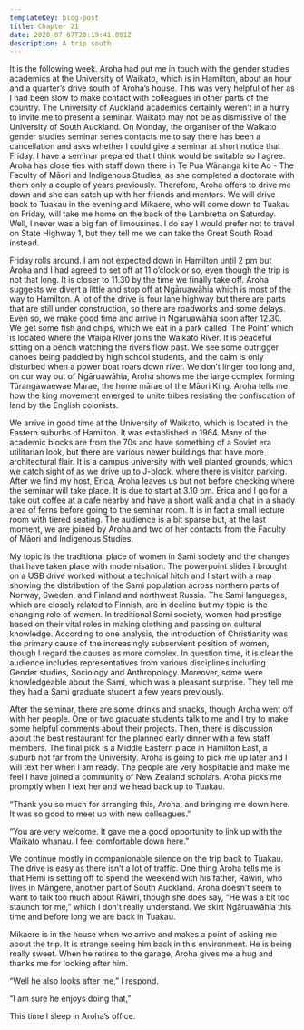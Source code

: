 ```yaml
---
templateKey: blog-post
title: Chapter 21
date: 2020-07-07T20:19:41.091Z
description: A trip south
---
```

It is the following week. Aroha had put me in touch with the gender studies academics at the University of Waikato, which is in Hamilton, about an hour and a quarter’s drive south of Aroha’s house. This was very helpful of her as I had been slow to make contact with colleagues in other parts of the country. The University of Auckland academics certainly weren’t in a hurry to invite me to present a seminar. Waikato may not be as dismissive of the University of South Auckland. On Monday, the organiser of the Waikato gender studies seminar series contacts me to say there has been a cancellation and asks whether I could give a seminar at short notice that Friday. I have a seminar prepared that I think would be suitable so I agree. Aroha has close ties with staff down there in Te Pua Wānanga ki te Ao - The Faculty of Māori and Indigenous Studies, as she completed a doctorate with them only a couple of years previously. Therefore, Aroha offers to drive me down and she can catch up with her friends and mentors. We will drive back to Tuakau in the evening and Mikaere, who will come down to Tuakau on Friday, will take me home on the back of the Lambretta on Saturday. Well, I never was a big fan of limousines. I do say I would prefer not to travel on State Highway 1, but they tell me we can take the Great South Road instead.



Friday rolls around. I am not expected down in Hamilton until 2 pm but Aroha and I had agreed to set off at 11 o’clock or so, even though the trip is not that long. It is closer to 11.30 by the time we finally take off. Aroha suggests we divert a little and stop off at Ngāruawāhia which is most of the way to Hamilton. A lot of the drive is four lane highway but there are parts that are still under construction, so there are roadworks and some delays. Even so, we make good time and arrive in Ngāruawāhia soon after 12.30. We get some fish and chips, which we eat in a park called ‘The Point’ which is located where the Waipa RIver joins the Waikato River. It is peaceful sitting on a bench watching the rivers flow past. We see some outrigger canoes being paddled by high school students, and the calm is only disturbed when a power boat roars down river. We don’t linger too long and, on our way out of Ngāruawāhia, Aroha shows me the large complex forming Tūrangawaewae Marae, the home mārae of the Māori King. Aroha tells me how the king movement emerged to unite tribes resisting the confiscation of land by the English colonists.



We arrive in good time at the University of Waikato, which is located in the Eastern suburbs of Hamilton. It was established in 1964. Many of the academic blocks are from the 70s and have something of a Soviet era utilitarian look, but there are various newer buildings that have more architectural flair. It is a campus university with well planted grounds, which we catch sight of as we drive up to J-block, where there is visitor parking. After we find my host, Erica, Aroha leaves us but not before checking where the seminar will take place. It is due to start at 3.10 pm. Erica and I go for a take out coffee at a cafe nearby and have a short walk and a chat in a shady area of ferns before going to the seminar room. It is in fact a small lecture room with tiered seating. The audience is a bit sparse but, at the last moment, we are joined by Aroha and two of her contacts from the Faculty of Māori and Indigenous Studies.



My topic is the traditional place of women in Sami society and the changes that have taken place with modernisation. The powerpoint slides I brought on a USB drive worked without a technical hitch and I start with a map showing the distribution of the Sami population across northern parts of Norway, Sweden, and Finland and northwest Russia. The Sami languages, which are closely related to Finnish, are in decline but my topic is the changing role of women. In traditional Sami society, women had prestige based on their vital roles in making clothing and passing on cultural knowledge. According to one analysis, the introduction of Christianity was the primary cause of the increasingly subservient position of women, though I regard the causes as more complex. In question time, it is clear the audience includes representatives from various disciplines including Gender studies, Sociology and Anthropology. Moreover, some were knowledgeable about the Sami, which was a pleasant surprise. They tell me they had a Sami graduate student a few years previously.



After the seminar, there are some drinks and snacks, though Aroha went off with her people. One or two graduate students talk to me and I try to make some helpful comments about their projects. Then, there is discussion about the best restaurant for the planned early dinner with a few staff members. The final pick is a Middle Eastern place in Hamilton East, a suburb not far from the University. Aroha is going to pick me up later and I will text her when I am ready. The people are very hospitable and make me feel I have joined a community of New Zealand scholars. Aroha picks me promptly when I text her and we head back up to Tuakau.



“Thank you so much for arranging this, Aroha, and bringing me down here. It was so good to meet up with new colleagues.”



“You are very welcome. It gave me a good opportunity to link up with the Waikato whanau. I feel comfortable down here.”



We continue mostly in companionable silence on the trip back to Tuakau. The drive is easy as there isn’t a lot of traffic. One thing Aroha tells me is that Hemi is setting off to spend the weekend with his father, Rāwiri, who lives in Māngere, another part of South Auckland. Aroha doesn’t seem to want to talk too much about Rāwiri, though she does say, “He was a bit too staunch for me,” which I don’t really understand. We skirt Ngāruawāhia this time and before long we are back in Tuakau.



Mikaere is in the house when we arrive and makes a point of asking me about the trip. It is strange seeing him back in this environment. He is being really sweet. When he retires to the garage, Aroha gives me a hug and thanks me for looking after him.



“Well he also looks after me,” I respond.



“I am sure he enjoys doing that,”



This time I sleep in Aroha’s office.